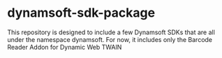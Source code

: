 # dynamsoft-sdk-package
This repository is designed to include a few Dynamsoft SDKs that are all under the namespace dynamsoft. For now, it includes only the Barcode Reader Addon for Dynamic Web TWAIN
